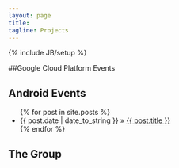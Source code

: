 ```yaml
---
layout: page
title:
tagline: Projects
---
```

{% include JB/setup %}

##Google Cloud Platform Events

## Android Events

<ul class="posts">
  {% for post in site.posts %}
    <li><span>{{ post.date | date_to_string }}</span> &raquo; <a href="{{ BASE_PATH }}{{ post.url }}">{{ post.title }}</a></li>
  {% endfor %}
</ul>

## The Group

